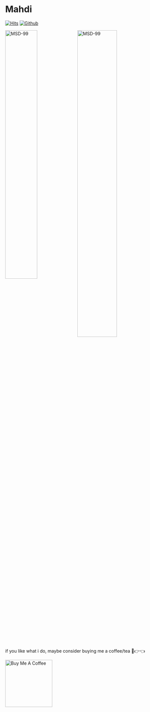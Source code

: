 <h1> Mahdi </h1>

[![Hits](https://hits.seeyoufarm.com/api/count/incr/badge.svg?url=https%3A%2F%2Fgithub.com%2FMSD-99%2FMSD-99&count_bg=%2379C83D&title_bg=%23555555&icon=&icon_color=%23E7E7E7&title=Profile+Views&edge_flat=false)](https://hits.seeyoufarm.com)
[![Github](https://img.shields.io/github/followers/MSD-99?label=Follow&style=social)](https://github.com/MSD-99)

<div>
  <img width="45%" align="left" src="https://github-readme-stats.vercel.app/api/top-langs?username=MSD-99&show_icons=true&locale=en&layout=compact" alt="MSD-99" />
  <img width="50%"  src="https://github-readme-streak-stats.herokuapp.com/?user=MSD-99&" alt="MSD-99" />
</div>

if you like what i do, maybe consider buying me a coffee/tea 🥺👉👈

<a href="https://www.buymeacoffee.com/MsD99" target="_blank"><img src="https://cdn.buymeacoffee.com/buttons/v2/default-red.png" alt="Buy Me A Coffee" width="150" ></a>
